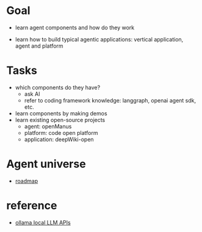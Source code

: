 # Goal

- learn agent components and how do they work

* learn how to build typical agentic applications: vertical application, agent and platform

# Tasks

- which components do they have?
  - ask AI
  - refer to coding framework knowledge: langgraph, openai agent sdk, etc.
- learn components by making demos
- learn existing open-source projects
  - agent: openManus
  - platform: code open platform
  - application: deepWiki-open

# Agent universe

- [roadmap](./universe_roadmap.md)

# reference

- [ollama local LLM APIs](https://github.com/ollama/ollama/blob/main/README.md#quickstart)
